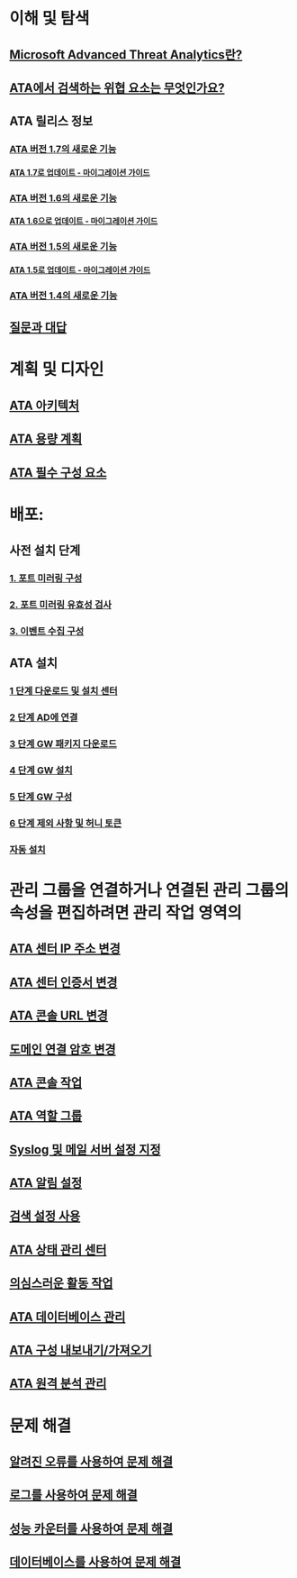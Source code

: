 # 이해 및 탐색
## [Microsoft Advanced Threat Analytics란?](/advanced-threat-analytics/understand-explore/what-is-ata)
## [ATA에서 검색하는 위협 요소는 무엇인가요?](/advanced-threat-analytics/understand-explore/ata-threats)
## ATA 릴리스 정보
### [ATA 버전 1.7의 새로운 기능](/advanced-threat-analytics/understand-explore/whats-new-version-1.7)
#### [ATA 1.7로 업데이트 - 마이그레이션 가이드](/advanced-threat-analytics/understand-explore/ata-update-1.7-migration-guide)
### [ATA 버전 1.6의 새로운 기능](/advanced-threat-analytics/understand-explore/whats-new-version-1.6)
#### [ATA 1.6으로 업데이트 - 마이그레이션 가이드](/advanced-threat-analytics/understand-explore/ata-update-1.6-migration-guide)
### [ATA 버전 1.5의 새로운 기능](/advanced-threat-analytics/understand-explore/whats-new-version-1.5)
#### [ATA 1.5로 업데이트 - 마이그레이션 가이드](/advanced-threat-analytics/understand-explore/ata-update-1.5-migration-guide)
### [ATA 버전 1.4의 새로운 기능](/advanced-threat-analytics/understand-explore/whats-new-version-1.4)
## [질문과 대답](/advanced-threat-analytics/understand-explore/ata-technical-faq)
# 계획 및 디자인
## [ATA 아키텍처](/advanced-threat-analytics/plan-design/ata-architecture)
## [ATA 용량 계획](/advanced-threat-analytics/plan-design/ata-capacity-planning)
## [ATA 필수 구성 요소](/advanced-threat-analytics/plan-design/ata-prerequisites)
# 배포:
## 사전 설치 단계
### [1. 포트 미러링 구성](/advanced-threat-analytics/deploy-use/configure-port-mirroring)
### [2. 포트 미러링 유효성 검사](/advanced-threat-analytics/deploy-use/validate-port-mirroring)
### [3. 이벤트 수집 구성](/advanced-threat-analytics/deploy-use/configure-event-collection)
## ATA 설치
### [1 단계 다운로드 및 설치 센터](/advanced-threat-analytics/deploy-use/install-ata-step1)
### [2 단계 AD에 연결](/advanced-threat-analytics/deploy-use/install-ata-step2)
### [3 단계 GW 패키지 다운로드](/advanced-threat-analytics/deploy-use/install-ata-step3)
### [4 단계 GW 설치](/advanced-threat-analytics/deploy-use/install-ata-step4)
### [5 단계 GW 구성](/advanced-threat-analytics/deploy-use/install-ata-step5)
### [6 단계 제외 사항 및 허니 토큰](/advanced-threat-analytics/deploy-use/install-ata-step6)
### [자동 설치](/advanced-threat-analytics/deploy-use/ata-silent-installation)
# 관리 그룹을 연결하거나 연결된 관리 그룹의 속성을 편집하려면 관리 작업 영역의
## [ATA 센터 IP 주소 변경](/advanced-threat-analytics/deploy-use/modifying-ata-config-centerip)
## [ATA 센터 인증서 변경](/advanced-threat-analytics/deploy-use/modifying-ata-config-centercert)
## [ATA 콘솔 URL 변경](/advanced-threat-analytics/deploy-use/modifying-ata-config-consoleurl)
## [도메인 연결 암호 변경](/advanced-threat-analytics/deploy-use/modifying-ata-config-dcpassword)
## [ATA 콘솔 작업](/advanced-threat-analytics/deploy-use/working-with-ata-console)
## [ATA 역할 그룹](/advanced-threat-analytics/deploy-use/ata-role-groups)
## [Syslog 및 메일 서버 설정 지정](/advanced-threat-analytics/deploy-use/setting-syslog-email-server-settings)
## [ATA 알림 설정](/advanced-threat-analytics/deploy-use/setting-ata-alerts)
## [검색 설정 사용](/advanced-threat-analytics/deploy-use/working-with-detection-settings)
## [ATA 상태 관리 센터](/advanced-threat-analytics/deploy-use/ata-health-center)
## [의심스러운 활동 작업](/advanced-threat-analytics/deploy-use/working-with-suspicious-activities)
## [ATA 데이터베이스 관리](/advanced-threat-analytics/deploy-use/ata-database-management)
## [ATA 구성 내보내기/가져오기](/advanced-threat-analytics/deploy-use/ata-configuration-file)
## [ATA 원격 분석 관리](/advanced-threat-analytics/deploy-use/manage-telemetry-settings)
# 문제 해결
## [알려진 오류를 사용하여 문제 해결](/advanced-threat-analytics/troubleshoot/troubleshooting-ata-known-errors)
## [로그를 사용하여 문제 해결](/advanced-threat-analytics/troubleshoot/troubleshooting-ata-using-logs)
## [성능 카운터를 사용하여 문제 해결](/advanced-threat-analytics/troubleshoot/troubleshooting-ata-using-perf-counters)
## [데이터베이스를 사용하여 문제 해결](/advanced-threat-analytics/troubleshoot/troubleshooting-ata-using-ata-database)


<!--HONumber=Feb17_HO1-->


